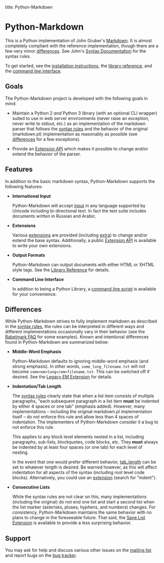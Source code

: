 title: Python-Markdown

Python-Markdown
===============

This is a Python implementation of John Gruber's
[Markdown](http://daringfireball.net/projects/markdown/).
It is almost completely compliant with the reference implementation,
though there are a few very minor [differences](#differences). See John's
[Syntax Documentation](http://daringfireball.net/projects/markdown/syntax)
for the syntax rules.

To get started, see the [installation instructions](install.md), the [library
reference](reference.md), and the [command line interface](cli.md).

Goals
-----

The Python-Markdown project is developed with the following goals in mind:

* Maintain a Python 2 *and* Python 3 library (with an optional CLI wrapper)
  suited to use in web server environments (never raise an exception, never
  write to stdout, etc.) as an implementation of the markdown parser that
  follows the [syntax rules](http://daringfireball.net/projects/markdown/syntax)
  and the behavior of the original (markdown.pl) implementation as reasonably as
  possible (see [differences](#differences) for a few exceptions).

* Provide an [Extension API](extensions/api.md) which makes it possible
  to change and/or extend the behavior of the parser.

Features
--------

In addition to the basic markdown syntax, Python-Markdown supports the following
features:

* __International Input__

    Python-Markdown will accept [input](reference.md#text) in any language
    supported by Unicode including bi-directional text. In fact the test suite
    includes documents written in Russian and Arabic.

* __Extensions__

    Various [extensions](extensions/index.md) are provided (including
    [extra](extensions/extra.md)) to change and/or extend the base syntax.
    Additionally, a public [Extension API](extensions/api.md) is available
    to write your own extensions.

* __Output Formats__

    Python-Markdown can output documents with either HTML or XHTML style tags.
    See the [Library Reference](reference.md#output_format) for details.

* __Command Line Interface__

    In addition to being a Python Library, a
    [command line script](cli.md) is available for your convenience.

Differences
-----------

While Python-Markdown strives to fully implement markdown as described in the
[syntax rules](http://daringfireball.net/projects/markdown/syntax), the rules
can be interpreted in different ways and different implementations
occasionally vary in their behavior (see the
[Babelmark FAQ](http://johnmacfarlane.net/babelmark2/faq.html#what-are-some-examples-of-interesting-divergences-between-implementations)
for some examples). Known and intentional differences found in Python-Markdown
are summarized below:

* __Middle-Word Emphasis__

    Python-Markdown defaults to ignoring middle-word emphasis (and strong
    emphasis). In other words, `some_long_filename.txt` will not become
    `some<em>long</em>filename.txt`. This can be switched off if desired. See
    the [Legacy EM Extension](extensions/legacy_em.md) for details.

* __Indentation/Tab Length__

    The [syntax rules](http://daringfireball.net/projects/markdown/syntax#list)
    clearly state that when a list item consists of multiple paragraphs, "each
    subsequent paragraph in a list item **must** be indented by either 4 spaces
    or one tab" (emphasis added). However, many implementations – including the
    original markdown.pl implementation itself – do not enforce
    this rule and allow less than 4 spaces of indentation. The implementers of
    Python-Markdown consider it a bug to not enforce this rule.

    This applies to any block level elements nested in a list, including
    paragraphs, sub-lists, blockquotes, code blocks, etc. They **must** always
    be indented by at least four spaces (or one tab) for each level of nesting.

    In the event that one would prefer different behavior,
    [tab_length](reference.md#tab_length) can be set to whatever length is
    desired. Be warned however, as this will affect indentation for all aspects
    of the syntax (including root level code blocks). Alternatively, you could
    use an [extension](https://github.com/Python-Markdown/markdown/wiki/Third-Party-Extensions)
    (search for "indent").

* __Consecutive Lists__

    While the syntax rules are not clear on this, many implementations (including
    the original) do not end one list and start a second list when the list marker
    (asterisks, pluses, hyphens, and numbers) changes. For consistency,
    Python-Markdown maintains the same behavior with no plans to change in the
    foreseeable future. That said, the [Sane List Extension](extensions/sane_lists.md)
    is available to provide a less surprising behavior.

Support
-------

You may ask for help and discuss various other issues on the [mailing list][]
and report bugs on the [bug tracker][].

[mailing list]: http://lists.sourceforge.net/lists/listinfo/python-markdown-discuss
[bug tracker]: http://github.com/Python-Markdown/markdown/issues
